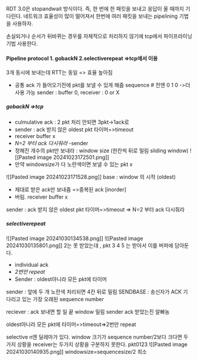 RDT 3.0은 stopandwait 방식이다. 즉, 한 번에 한 패킷을 보내고 응답이  올 때까지 기다린다. 네트워크 효율성이 많이 떨어져서 한번에 여러 패킷을 보내는 pipelining 기법을 사용하자. 

손실되거나 순서가 뒤바뀌는 경우를 자체적으로 처리하지 않기에 tcp에서 파이프라이닝 기법 사용한다. 
#### Pipeline protocol 1. gobackN 2.selectiverepeat =>tcp에서 이용
3개 동시에 보내는데 RTT는 동일 => 효율 높아짐

- 공통 
ack 가 들어오기전에 pkt를 보낼 수 있게 해줌
sequence # 전엔 0 1 0 ->더 사용 가능
sender : buffer 0, receiver : 0 or X
##### gobackN =>tcp
- culmulative ack : 2 pkt 처리 안되면 3pkt->1ack로
- sender : ack 받지 않은 oldest pkt 타이머=>timeout
- receiver buffer x
- *N=2 부터 ack 다시줘라*
-sender
- 정해진 개수의 pkt만 보내라 : window size (한칸씩 뒤로 밀림 sliding window)
![[Pasted image 20241023172501.png]]
- 만약 windowsize가 다 노란색이면 보낼 수 있는 pkt x

![[Pasted image 20241023171528.png]]
base : window 의 시작 (oldest)
- 제대로 받은 ack만 보내줌 =>중복된 ack [inorder]
- 버림. receiver buffer x

 sender : ack 받지 않은 oldest pkt 타이머=>timeout => N=2 부터 ack 다시줘라
##### selectiverepeat 
![[Pasted image 20241030134538.png]]
![[Pasted image 20241030135801.png]]
2는 못 받았는데 , pkt 3 4 5 는 받아서 이를 버퍼에 담아둔다.

- individual ack 
- *2번만 repeat*
- Sender : oldest아니라 모든 pkt에 타이머

sender : 앞에 두 개 노란색 처리되면 4칸 뒤로 밀림 
SENDBASE : 송신자가 ACK 기다리고 있는 가장 오래된 sequence number

reciever : ack 보내면 할 일 끝 window 밀림 sender ack 받았는진 알빠농

oldest아니라 모든 pkt에 타이머=>timeout=>2번만 repeat

selective n엔 딜레마가 있다. window 크기가 sequence number/2보다 크다면 두가지 상황을 receiver는 두가지 상황을 구분하지 못한다. 
pkt0123 
![[Pasted image 20241030140935.png]]
windowsize=sequencesize/2 최소 

